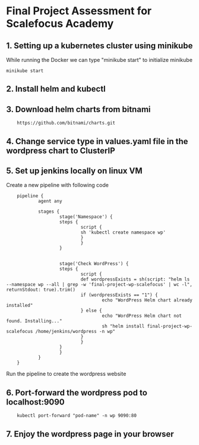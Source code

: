 # Final Project Assessment for Scalefocus Academy
## 1. Setting up a kubernetes cluster using minikube
While running the Docker we can type "minikube start" to initialize minikube

    minikube start

## 2. Install helm and kubectl
## 3. Download helm charts from bitnami 

        https://github.com/bitnami/charts.git


## 4. Change service type in values.yaml file in the wordpress chart to ClusterIP


## 5. Set up jenkins locally on linux VM
Create a new pipeline with following code

        pipeline {
                agent any

                stages {
                        stage('Namespace') {
                        steps {
                                script {
                                sh 'kubectl create namespace wp'
                                }
                                }
                        }


                        stage('Check WordPress') {
                        steps {
                                script {
                                def wordpressExists = sh(script: "helm ls --namespace wp --all | grep -w 'final-project-wp-scalefocus' | wc -l", returnStdout: true).trim()
                                if (wordpressExists == "1") {
                                        echo "WordPress Helm chart already installed"
                                } else {
                                        echo "WordPress Helm chart not found. Installing..."
                                        sh "helm install final-project-wp-scalefocus /home/jenkins/wordpress -n wp"
                                }
                                }
                        }
                        }
                }
        }
Run the pipeline to create the wordpress website
## 6. Port-forward the wordpress pod to localhost:9090

        kubectl port-forward "pod-name" -n wp 9090:80
        
## 7. Enjoy the wordpress page in your browser
